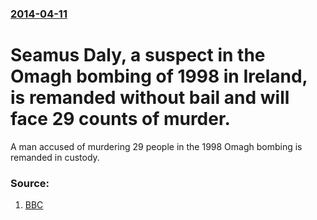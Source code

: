 ### [2014-04-11](/news/2014/04/11/index.md)

# Seamus Daly, a suspect in the Omagh bombing of 1998 in Ireland, is remanded without bail and will face 29 counts of murder.  

A man accused of murdering 29 people in the 1998 Omagh bombing is remanded in custody.


### Source:

1. [BBC](http://www.bbc.com/news/uk-northern-ireland-26984920)
